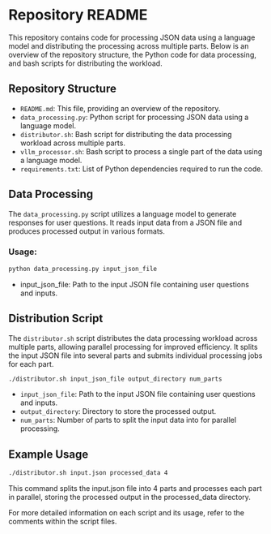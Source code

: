 # Repository README

This repository contains code for processing JSON data using a language model and distributing the processing across multiple parts. Below is an overview of the repository structure, the Python code for data processing, and bash scripts for distributing the workload.

## Repository Structure

- `README.md`: This file, providing an overview of the repository.
- `data_processing.py`: Python script for processing JSON data using a language model.
- `distributor.sh`: Bash script for distributing the data processing workload across multiple parts.
- `vllm_processor.sh`: Bash script to process a single part of the data using a language model.
- `requirements.txt`: List of Python dependencies required to run the code.

## Data Processing

The `data_processing.py` script utilizes a language model to generate responses for user questions. It reads input data from a JSON file and produces processed output in various formats.

### Usage:

```bash
python data_processing.py input_json_file
```
- input_json_file: Path to the input JSON file containing user questions and inputs.

## Distribution Script
The `distributor.sh` script distributes the data processing workload across multiple parts, allowing parallel processing for improved efficiency. It splits the input JSON file into several parts and submits individual processing jobs for each part.
```bash
./distributor.sh input_json_file output_directory num_parts
```
- `input_json_file`: Path to the input JSON file containing user questions and inputs.
- `output_directory`: Directory to store the processed output.
- `num_parts`: Number of parts to split the input data into for parallel processing.

## Example Usage

```bash
./distributor.sh input.json processed_data 4
```
This command splits the input.json file into 4 parts and processes each part in parallel, storing the processed output in the processed_data directory.

For more detailed information on each script and its usage, refer to the comments within the script files.